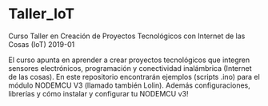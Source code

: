 # Taller_IoT
Curso Taller en Creación de Proyectos Tecnológicos con Internet de las Cosas (IoT) 2019-01

El curso apunta en aprender a crear proyectos tecnológicos que integren sensores electrónicos, programación y conectividad inalámbrica (Internet de las cosas). En este repositorio encontrarán ejemplos (scripts .ino) para el módulo NODEMCU V3 (llamado también Lolin).
Además configuraciones, librerías y cómo instalar y configurar tu NODEMCU v3!
